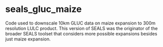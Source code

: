 # seals_gluc_maize
Code used to downscale 10km GLUC data on maize expansion to 300m resolution LULC product. This version of SEALS was the originator of the broader SEALS toolset that considers more possible expansions besides just maize expansion.
